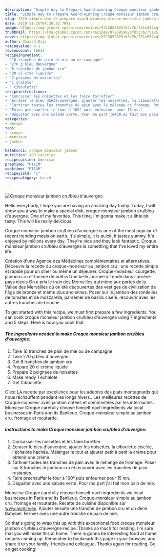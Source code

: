 ```yaml
---
description: "Simple Way to Prepare Award-winning Croque monsieur jambon cru/bleu d&amp;#39;auvergne"
title: "Simple Way to Prepare Award-winning Croque monsieur jambon cru/bleu d&amp;#39;auvergne"
slug: 1518-simple-way-to-prepare-award-winning-croque-monsieur-jambon-cru-bleu-d-and-39-auvergne
date: 2020-11-25T04:38:32.704Z
image: https://img-global.cpcdn.com/recipes/8725859825fd5c7b/751x532cq70/croque-monsieur-jambon-crubleu-dauvergne-photo-principale-de-la-recette.jpg
thumbnail: https://img-global.cpcdn.com/recipes/8725859825fd5c7b/751x532cq70/croque-monsieur-jambon-crubleu-dauvergne-photo-principale-de-la-recette.jpg
cover: https://img-global.cpcdn.com/recipes/8725859825fd5c7b/751x532cq70/croque-monsieur-jambon-crubleu-dauvergne-photo-principale-de-la-recette.jpg
author: Howard Diaz
ratingvalue: 4.1
reviewcount: 18633
recipeingredient:
- "16 tranches de pain de mie ou de campagne"
- "270 g bleu dauvergne"
- "8 tranches de jambon cru"
- "20 cl crme liquide"
- "2 poignes de noisettes"
- "1 chalote"
- " Ciboulette"
recipeinstructions:
- "Concasser les noisettes et les faire torréfier"
- "Ecraser le bleu d&#39;auvergne, ajouter les noisettes, la ciboulette ciselée, l&#39;échalote hachée. Mélanger le tout et ajouter petit à petit la crème pour obtenir une crème."
- "Tartiner toutes les tranches de pain avec le mélange de fromage. Poser sur 8 tranches le jambon cru et recouvrir avec les tranches de pain restantes."
- "Faire préchauffer le four à 160° puis enfourner pour 15 mn."
- "Déguster avec une salade verte. Pour ma part j&#39;ai fait mon pain de mie."
categories:
- Recipe
tags:
- croque
- monsieur
- jambon

katakunci: croque monsieur jambon 
nutrition: 180 calories
recipecuisine: American
preptime: "PT11M"
cooktime: "PT33M"
recipeyield: "1"
recipecategory: Lunch

---
```



![Croque monsieur jambon cru/bleu d&#39;auvergne](https://img-global.cpcdn.com/recipes/8725859825fd5c7b/751x532cq70/croque-monsieur-jambon-crubleu-dauvergne-photo-principale-de-la-recette.jpg)

Hello everybody, I hope you are having an amazing day today. Today, I will show you a way to make a special dish, croque monsieur jambon cru/bleu d&#39;auvergne. One of my favorites. This time, I'm gonna make it a little bit tasty. This will be really delicious.

Croque monsieur jambon cru/bleu d&#39;auvergne is one of the most popular of recent trending meals on earth. It's simple, it is quick, it tastes yummy. It's enjoyed by millions every day. They're nice and they look fantastic. Croque monsieur jambon cru/bleu d&#39;auvergne is something that I've loved my entire life.

Création d&#39;une Agence des Médecines complémentaires et alternatives. Découvre la recette du croque-monsieur au jambon cru ; une recette simple et rapide pour un dîner ou même un déjeuner. Croque-monsieur courgette, jambon cru et tomme de brebis Une belle journée à Tende dans l&#39;arrière-pays niçois On a pris le train des Merveilles qui mène aux portes de la Vallée des Merveilles où on été découvertes des vestiges de civilisation de l&#39;âge de bronze et même plus anciennes. Poser sur le jambon des rondelles de tomates et de mozzarella, parsemer de basilic ciselé. recouvrir avec les autres tranches de brioche.


To get started with this recipe, we must first prepare a few ingredients. You can cook croque monsieur jambon cru/bleu d&#39;auvergne using 7 ingredients and 5 steps. Here is how you cook that.

<!--inarticleads1-->

##### The ingredients needed to make Croque monsieur jambon cru/bleu d&#39;auvergne:

1. Take 16 tranches de pain de mie ou de campagne
1. Take 270 g bleu d&#39;auvergne
1. Get 8 tranches de jambon cru
1. Prepare 20 cl crème liquide
1. Prepare 2 poignées de noisettes
1. Make ready 1 échalote
1. Get  Ciboulette


C&#39;est LA recette par excellence pour les adeptes des plats montagnards qui nous réchauffent pendant les longs hivers.. Les meilleures recettes de Croque monsieur avec jambon notées et commentées par les internautes. Monsieur Croque carefully choose himself each ingredients via local businesses in Paris and its Banlieue. Croque-monsieur simple au jambon cru, fromage et moutarde. 

<!--inarticleads2-->

##### Instructions to make Croque monsieur jambon cru/bleu d&#39;auvergne:

1. Concasser les noisettes et les faire torréfier
1. Ecraser le bleu d&#39;auvergne, ajouter les noisettes, la ciboulette ciselée, l&#39;échalote hachée. Mélanger le tout et ajouter petit à petit la crème pour obtenir une crème.
1. Tartiner toutes les tranches de pain avec le mélange de fromage. Poser sur 8 tranches le jambon cru et recouvrir avec les tranches de pain restantes.
1. Faire préchauffer le four à 160° puis enfourner pour 15 mn.
1. Déguster avec une salade verte. Pour ma part j&#39;ai fait mon pain de mie.


Monsieur Croque carefully choose himself each ingredients via local businesses in Paris and its Banlieue. Croque-monsieur simple au jambon cru, fromage et moutarde. Recette de cuisine disponible sur www.aurelie.eu. Ajouter ensuite une tranche de jambon cru et un demi Babybel. Fermer avec une autre tranche de pain de mie. 

So that's going to wrap this up with this exceptional food croque monsieur jambon cru/bleu d&#39;auvergne recipe. Thanks so much for reading. I'm sure that you will make this at home. There is gonna be interesting food at home recipes coming up. Remember to bookmark this page in your browser, and share it to your family, friends and colleague. Thanks again for reading. Go on get cooking!
